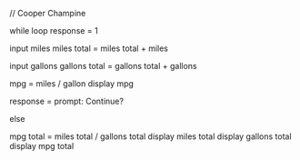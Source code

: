 // Cooper Champine

while loop response = 1

input miles
miles total = miles total + miles

input gallons
gallons total = gallons total + gallons

mpg = miles / gallon
display mpg

response = prompt: Continue?

else

mpg total = miles total / gallons total
display miles total
display gallons total
display mpg total